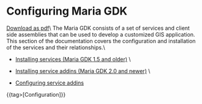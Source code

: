 # Configuring Maria GDK

[Download as pdf](http://support.teleplanglobe.com/dokuwiki/doku.php?do=export_pdfns&pdfns_ns=maria_gdk:configuring&book_title=Configuring%20Maria%20GDK)\\
The Maria GDK consists of a set of services and client side assemblies that can be used to develop a customized GIS application. This section of the documentation covers the configuration and installation of the services and their relationships.\\ 


*  [Installing services (Maria GDK 1.5 and older)](./configuring/installing) \\

*  [Installing service addins (Maria GDK 2.0 and newer)](./configuring/installing2.0) \\

*  [Configuring service addins](./configuring/configureaddins) 

{{tag>[Configuration]}}
